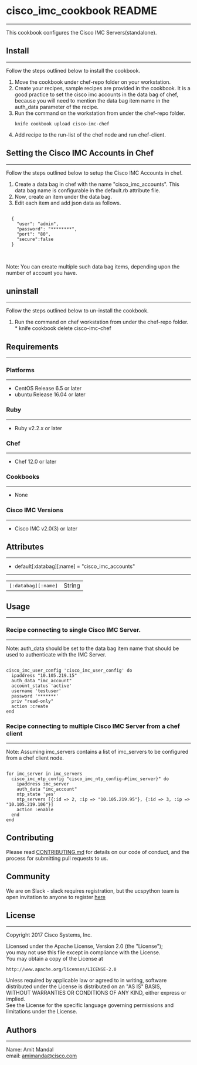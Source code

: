 # cisco_imc_cookbook README
***

This cookbook configures the Cisco IMC Servers(standalone).

## Install
***
Follow the steps outlined below to install the cookbook.
  1. Move the cookbook under chef-repo folder on your workstation.
  2. Create your recipes, sample recipes are provided in the cookbook. 
    It is a good practice to set the cisco imc accounts in the data bag of chef, 
    because you will need to mention the data bag item name in the auth_data parameter of the recipe.
  3. Run the command on the workstation from under the chef-repo folder.   
      <pre><code>knife cookbook upload cisco-imc-chef</code></pre>
  4. Add recipe to the run-list of the chef node and run chef-client.

## Setting the Cisco IMC Accounts in Chef
***
Follow the steps outlined below to setup the Cisco IMC Accounts in chef.
  1. Create a data bag in chef with the name "cisco_imc_accounts". This data bag name is configurable in the default.rb attribute file.
  2. Now, create an item under the data bag. 
  3. Edit each item and add json data as follows.   
  <pre><code>
  {   
    "user": "admin",   
    "password": "********",   
    "port": "80",
    "secure":false
  }
  </code></pre>
<br/>Note: You can create multiple such data bag items, depending upon the number of account you have.

## uninstall
***
Follow the steps outlined below to un-install the cookbook.
  1. Run the command on chef workstation from under the chef-repo folder.   
    * knife cookbook delete cisco-imc-chef   

## Requirements
***

### Platforms
***

- CentOS Release 6.5 or later
- ubuntu Release 16.04 or later

### Ruby
***

- Ruby v2.2.x or later

### Chef
***

- Chef 12.0 or later

### Cookbooks
***

- None

### Cisco IMC Versions
***

- Cisco IMC v2.0(3) or later


## Attributes
***

* default[:databag][:name]    =  "cisco_imc_accounts"

***

<table>
  <tr>
    <td><tt>[:databag][:name]</tt></td>
    <td>String</td>
  </tr>
</table>

## Usage
***

### Recipe connecting to single Cisco IMC Server.
***
Note: auth_data should be set to the data bag item name that should be used to authenticate with the IMC Server.
<pre><code>
cisco_imc_user_config 'cisco_imc_user_config' do
  ipaddress "10.105.219.15"
  auth_data "imc_account"
  account_status 'active'
  username 'testuser'
  password '*******'
  priv "read-only"
  action :create   
end
</code></pre>

### Recipe connecting to multiple Cisco IMC Server from a chef client
***
Note: Assuming imc_servers contains a list of imc_servers to be configured from a chef client node.
<pre><code>
for imc_server in imc_servers   
  cisco_imc_ntp_config "cisco_imc_ntp_config-#{imc_server}" do
    ipaddress imc_server
    auth_data "imc_account"
    ntp_state 'yes'   
    ntp_servers [{:id => 2, :ip => "10.105.219.95"}, {:id => 3, :ip => "10.105.219.106"}]   
    action :enable   
  end
end
</code></pre>   

## Contributing

Please read [CONTRIBUTING.md](CONTRIBUTING.md) for details on our code of conduct, and the process for submitting pull requests to us.

## Community

We are on Slack - slack requires registration, but the ucspython team is open invitation to anyone to register [here](https://ucspython.herokuapp.com/)

## License
***
Copyright 2017 Cisco Systems, Inc.

Licensed under the Apache License, Version 2.0 (the "License");   
you may not use this file except in compliance with the License.   
You may obtain a copy of the License at   

    http://www.apache.org/licenses/LICENSE-2.0   

Unless required by applicable law or agreed to in writing, software   
distributed under the License is distributed on an "AS IS" BASIS,   
WITHOUT WARRANTIES OR CONDITIONS OF ANY KIND, either express or implied.   
See the License for the specific language governing permissions and   
limitations under the License.   

## Authors
***
Name: Amit Mandal   
email: amimanda@cisco.com   